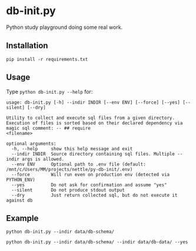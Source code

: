 # db-init.py

Python study playground doing some real work.

## Installation

`pip install -r requirements.txt`

## Usage
Type `python db-init.py --help` for:

```
usage: db-init.py [-h] --indir INDIR [--env ENV] [--force] [--yes] [--silent] [--dry]

Utility to collect and execute sql files from a given directory. Execution of files is sorted based on their declared dependency via magic sql comment: -- ## require
<filename>

optional arguments:
  -h, --help     show this help message and exit
  --indir INDIR  Source directory containing sql files. Multiple --indir args is allowed.
  --env ENV      Optional path to .env file (default: /mnt/c/Users/MM/projects/nettle/py-db-init/.env)
  --force        Will run even on production env (detected via PYTHON_ENV)
  --yes          Do not ask for confirmation and assume "yes"
  --silent       Do not produce stdout output
  --dry          Just return collected sql, but do not execute it against db
```

## Example

```
python db-init.py --indir data/db-schema/

python db-init.py --indir data/db-schema/ --indir data/db-data/ --yes 
```

